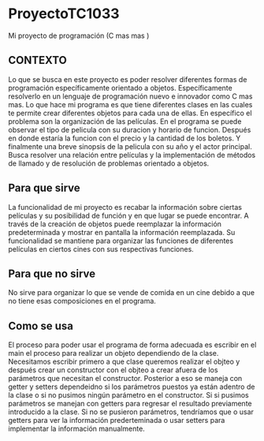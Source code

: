 # ProyectoTC1033
Mi proyecto de programación (C mas mas )

## CONTEXTO 
Lo que se busca en este proyecto es poder resolver diferentes formas de programación específicamente orientado a objetos. Específicamente resolverlo en un lenguaje de programación nuevo e innovador como C mas mas. Lo que hace mi programa es que tiene diferentes clases en las cuales te permite crear diferentes objetos para cada una de ellas. En específico el problema son la organización de las películas. En el programa se puede observar el tipo de pelicula con su duracion y horario de funcion. Después en donde estaría la funcion con el precio y la cantidad de los boletos. Y finalmente una breve sinopsis de la pelicula con su año y el actor principal. Busca resolver una relación entre películas y la implementación de métodos de llamado y de resolución de problemas orientado a objetos.
## Para que sirve 
La funcionalidad de mi proyecto es recabar la información sobre ciertas películas y su posibilidad de función y en que lugar se puede encontrar. A través de la creación de objetos puede reemplazar la información predeterminada y mostrar en pantalla la información reemplazada. Su funcionalidad se mantiene para organizar las funciones de diferentes películas en ciertos cines con sus respectivas funciones.
## Para que no sirve
No sirve para organizar lo que se vende de comida en un cine debido a que no tiene esas composiciones en el programa.
## Como se usa
El proceso para poder usar el programa de forma adecuada es escribir en el main el proceso para realizar un objeto dependiendo de la clase. Necesitamos escribir primero a que clase queremos realizar el objteo y después crear un constructor con el objteo a crear afuera de los parámetros que necesitan el constructor. Posterior a eso se maneja con getter y setters dependeidno si los parámetros puestos ya están adentro de la clase o si no pusimos ningún parámetro en el constructor. Si si pusimos parámetros se manejan con getters para regresar el resultado previamente introducido a la clase. Si no se pusieron parámetros, tendríamos que o usar getters para ver la información prederteminada o usar setters para implementar la información manualmente.
